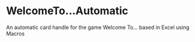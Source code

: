 # WelcomeTo...Automatic
An automatic card handle for the game Welcome To... based in Excel using Macros
